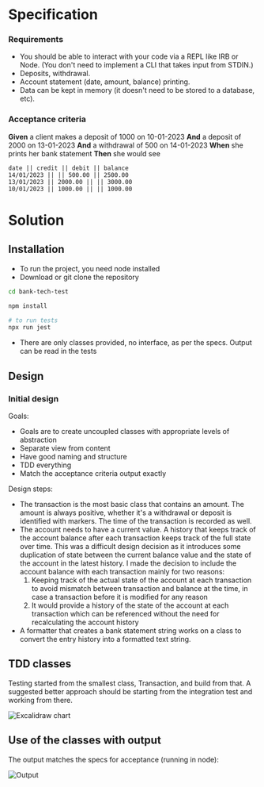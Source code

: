 # Specification

### Requirements

- You should be able to interact with your code via a REPL like IRB or Node.
  (You don't need to implement a CLI that takes input from STDIN.)
- Deposits, withdrawal.
- Account statement (date, amount, balance) printing.
- Data can be kept in memory (it doesn't need to be stored to a database, etc).

### Acceptance criteria

**Given** a client makes a deposit of 1000 on 10-01-2023
**And** a deposit of 2000 on 13-01-2023
**And** a withdrawal of 500 on 14-01-2023
**When** she prints her bank statement
**Then** she would see

```
date || credit || debit || balance
14/01/2023 || || 500.00 || 2500.00
13/01/2023 || 2000.00 || || 3000.00
10/01/2023 || 1000.00 || || 1000.00
```

# Solution

## Installation

- To run the project, you need node installed
- Download or git clone the repository

```bash
cd bank-tech-test

npm install

# to run tests
npx run jest
```

- There are only classes provided, no interface, as per the specs.
  Output can be read in the tests

## Design

### Initial design

Goals:

- Goals are to create uncoupled classes with appropriate levels of abstraction
- Separate view from content
- Have good naming and structure
- TDD everything
- Match the acceptance criteria output exactly

Design steps:

- The transaction is the most basic class that contains an amount. The amount
  is always positive, whether it's a withdrawal or deposit is identified with
  markers. The time of the transaction is recorded as well.
- The account needs to have a current value. A history that keeps track of the
  account balance after each transaction keeps track of the full state over time. This was a difficult design decision as it introduces some duplication of state between the current balance value and the state of the account in the latest history. I made the decision to include the account balance with each transaction mainly for two reasons:
  1. Keeping track of the actual state of the account at each transaction to avoid mismatch between transaction and balance at the time, in case a transaction before it is modified for any reason
  2. It would provide a history of the state of the account at each transaction which can be referenced without the need for recalculating the account history
- A formatter that creates a bank statement string works on a class to convert
  the entry history into a formatted text string.

## TDD classes

Testing started from the smallest class, Transaction, and build from that. A
suggested better approach should be starting from the integration test and
working from there.

![Excalidraw chart](https://i.imgur.com/V8TloHA.png)

## Use of the classes with output

The output matches the specs for acceptance (running in node):

![Output](https://i.imgur.com/w3dkrxz.png)
